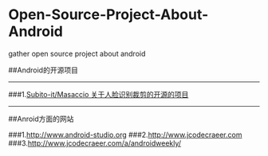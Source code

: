 # Open-Source-Project-About-Android
gather open source project about android

##Android的开源项目

- - - -

###1.[Subito-it/Masaccio 关于人脸识别裁剪的开源的项目](https://github.com/Subito-it/Masaccio/)

- - - -

##Anroid方面的网站

###1.<http://www.android-studio.org>
###2.<http://www.jcodecraeer.com>
###3.<http://www.jcodecraeer.com/a/androidweekly/>

